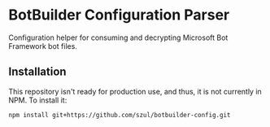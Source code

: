 # BotBuilder Configuration Parser

Configuration helper for consuming and decrypting Microsoft Bot Framework bot files.

## Installation

This repository isn't ready for production use, and thus, it is not currently in NPM. To install it:

    npm install git+https://github.com/szul/botbuilder-config.git
